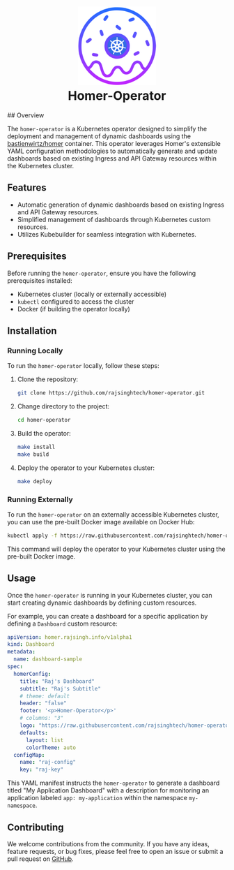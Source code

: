 <h1 align="center">
 <img
  width="180"
  alt="Homer's donut"
  src="https://raw.githubusercontent.com/rajsinghtech/homer-operator/main/homer/Homer-Operator.png">
    <br/>
    Homer-Operator
</h1>
## Overview

The `homer-operator` is a Kubernetes operator designed to simplify the deployment and management of dynamic dashboards using the [bastienwirtz/homer](https://github.com/bastienwirtz/homer) container. This operator leverages Homer's extensible YAML configuration methodologies to automatically generate and update dashboards based on existing Ingress and API Gateway resources within the Kubernetes cluster.

## Features

- Automatic generation of dynamic dashboards based on existing Ingress and API Gateway resources.
- Simplified management of dashboards through Kubernetes custom resources.
- Utilizes Kubebuilder for seamless integration with Kubernetes.

## Prerequisites

Before running the `homer-operator`, ensure you have the following prerequisites installed:

- Kubernetes cluster (locally or externally accessible)
- `kubectl` configured to access the cluster
- Docker (if building the operator locally)

## Installation

### Running Locally

To run the `homer-operator` locally, follow these steps:

1. Clone the repository:

   ```bash
   git clone https://github.com/rajsinghtech/homer-operator.git
   ```

2. Change directory to the project:

   ```bash
   cd homer-operator
   ```

3. Build the operator:

   ```bash
   make install
   make build
   ```

4. Deploy the operator to your Kubernetes cluster:

   ```bash
   make deploy
   ```

### Running Externally

To run the `homer-operator` on an externally accessible Kubernetes cluster, you can use the pre-built Docker image available on Docker Hub:

```bash
kubectl apply -f https://raw.githubusercontent.com/rajsinghtech/homer-operator/main/deploy/operator.yaml
```

This command will deploy the operator to your Kubernetes cluster using the pre-built Docker image.

## Usage

Once the `homer-operator` is running in your Kubernetes cluster, you can start creating dynamic dashboards by defining custom resources.

For example, you can create a dashboard for a specific application by defining a `Dashboard` custom resource:

```yaml
apiVersion: homer.rajsingh.info/v1alpha1
kind: Dashboard
metadata:
  name: dashboard-sample
spec:
  homerConfig:
    title: "Raj's Dashboard"
    subtitle: "Raj's Subtitle"
    # theme: default
    header: "false"
    footer: '<p>Homer-Operator</p>' 
    # columns: "3"
    logo: "https://raw.githubusercontent.com/rajsinghtech/homer-operator/main/homer/Homer-Operator.png"
    defaults:
      layout: list
      colorTheme: auto
  configMap:
    name: "raj-config"
    key: "raj-key" 

```

This YAML manifest instructs the `homer-operator` to generate a dashboard titled "My Application Dashboard" with a description for monitoring an application labeled `app: my-application` within the namespace `my-namespace`.

## Contributing

We welcome contributions from the community. If you have any ideas, feature requests, or bug fixes, please feel free to open an issue or submit a pull request on [GitHub](https://github.com/rajsinghtech/homer-operator).
